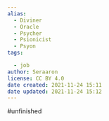 ```yaml
---
alias:
  - Diviner
  - Oracle
  - Psycher
  - Psionicist
  - Psyon
tags:

  - job
author: Seraaron
license: CC BY 4.0
date created: 2021-11-24 15:11
date updated: 2021-11-24 15:12
---
```


#unfinished 